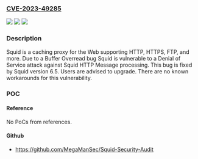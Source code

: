### [CVE-2023-49285](https://cve.mitre.org/cgi-bin/cvename.cgi?name=CVE-2023-49285)
![](https://img.shields.io/static/v1?label=Product&message=squid&color=blue)
![](https://img.shields.io/static/v1?label=Version&message=%3E%3D%202.2%2C%20%3C%206.5%20&color=brightgreen)
![](https://img.shields.io/static/v1?label=Vulnerability&message=CWE-126%3A%20Buffer%20Over-read&color=brightgreen)

### Description

Squid is a caching proxy for the Web supporting HTTP, HTTPS, FTP, and more. Due to a Buffer Overread bug Squid is vulnerable to a Denial of Service attack against Squid HTTP Message processing. This bug is fixed by Squid version 6.5. Users are advised to upgrade. There are no known workarounds for this vulnerability.

### POC

#### Reference
No PoCs from references.

#### Github
- https://github.com/MegaManSec/Squid-Security-Audit

